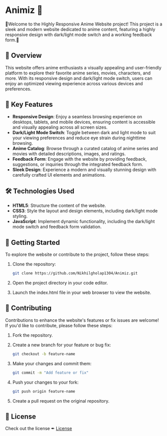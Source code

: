 # Animiz 👒

🌟Welcome to the Highly Responsive Anime Website project! This project is a sleek and modern website dedicated to anime content, featuring a highly responsive design with dark/light mode switch and a working feedback form.🌟

## 📝 Overview

This website offers anime enthusiasts a visually appealing and user-friendly platform to explore their favorite anime series, movies, characters, and more. With its responsive design and dark/light mode switch, users can enjoy an optimized viewing experience across various devices and preferences.

## 💎 Key Features

- **Responsive Design**: Enjoy a seamless browsing experience on desktops, tablets, and mobile devices, ensuring content is accessible and visually appealing across all screen sizes.
- **Dark/Light Mode Switch**: Toggle between dark and light mode to suit your viewing preferences and reduce eye strain during nighttime browsing.
- **Anime Catalog**: Browse through a curated catalog of anime series and movies with detailed descriptions, images, and ratings.
- **Feedback Form**: Engage with the website by providing feedback, suggestions, or inquiries through the integrated feedback form.
- **Sleek Design**: Experience a modern and visually stunning design with carefully crafted UI elements and animations.

## 🛠️ Technologies Used

- **HTML5**: Structure the content of the website.
- **CSS3**: Style the layout and design elements, including dark/light mode styling.
- **JavaScript**: Implement dynamic functionality, including the dark/light mode switch and feedback form validation.

## 🚀 Getting Started

To explore the website or contribute to the project, follow these steps:

1. Clone the repository:
   ```bash
   git clone https://github.com/Nikhilgholap1304/Animiz.git
   
2. Open the project directory in your code editor.

3. Launch the index.html file in your web browser to view the website.

## 🤝 Contributing   

Contributions to enhance the website's features or fix issues are welcome! If you'd like to contribute, please follow these steps:

1. Fork the repository.

2. Create a new branch for your feature or bug fix:
   ```bash
   git checkout -b feature-name
3. Make your changes and commit them:
   ```bash
   git commit -m "Add feature or fix"
4. Push your changes to your fork:
   ```bash
   git push origin feature-name
5. Create a pull request on the original repository.

## 📄 License

Check out the license ✒ [License](LICENSE.txt)
